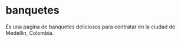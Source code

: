 # banquetes
Es una pagina de banquetes deliciosos para contratar en la ciudad de Medellín, Colombia.
